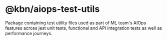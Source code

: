 # @kbn/aiops-test-utils

Package containing test utility files used as part of ML team's AIOps features across jest unit tests, functional and API integration tests as well as performance journeys.
